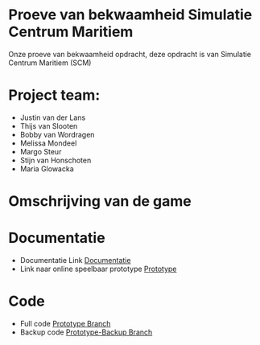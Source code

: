 # Proeve van bekwaamheid Simulatie Centrum Maritiem

Onze proeve van bekwaamheid opdracht, deze opdracht is van Simulatie Centrum Maritiem (SCM)

# Project team:
* Justin van der Lans
* Thijs van Slooten
* Bobby van Wordragen
* Melissa Mondeel
* Margo Steur
* Stijn van Honschoten
* Maria Glowacka

# Omschrijving van de game

# Documentatie
* Documentatie Link [Documentatie]()
* Link naar online speelbaar prototype 	[Prototype]()

# Code
* Full code [Prototype Branch]()
* Backup code [Prototype-Backup Branch]()
